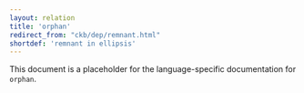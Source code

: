 ```yaml
---
layout: relation
title: 'orphan'
redirect_from: "ckb/dep/remnant.html"
shortdef: 'remnant in ellipsis'
---
```


This document is a placeholder for the language-specific documentation
for `orphan`.
